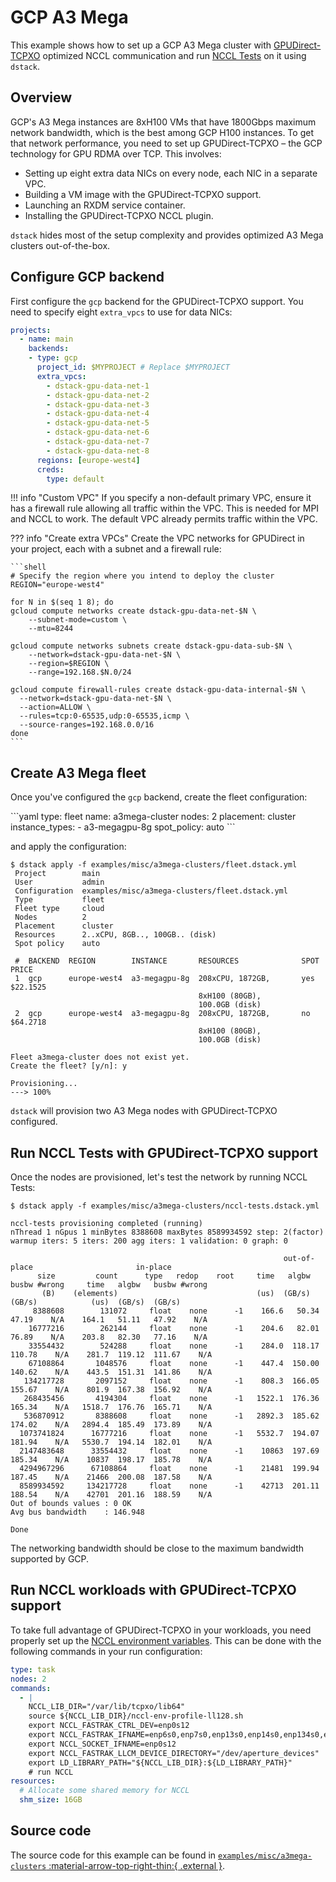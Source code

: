 # GCP A3 Mega

This example shows how to set up a GCP A3 Mega cluster with [GPUDirect-TCPXO](https://cloud.google.com/kubernetes-engine/docs/how-to/gpu-bandwidth-gpudirect-tcpx-autopilot)
optimized NCCL communication and run [NCCL Tests](https://github.com/NVIDIA/nccl-tests) on it using `dstack`.

## Overview

GCP's A3 Mega instances are 8xH100 VMs that have 1800Gbps maximum network bandwidth,
which is the best among GCP H100 instances. To get that network performance, you need
to set up GPUDirect-TCPXO – the GCP technology for GPU RDMA over TCP. This involves:

* Setting up eight extra data NICs on every node, each NIC in a separate VPC.
* Building a VM image with the GPUDirect-TCPXO support.
* Launching an RXDM service container.
* Installing the GPUDirect-TCPXO NCCL plugin.

`dstack` hides most of the setup complexity and provides optimized A3 Mega clusters out-of-the-box.

## Configure GCP backend

First configure the `gcp` backend for the GPUDirect-TCPXO support.
You need to specify eight `extra_vpcs` to use for data NICs:

<div editor-title="~/.dstack/server/config.yml">

```yaml
projects:
  - name: main
    backends:
    - type: gcp
      project_id: $MYPROJECT # Replace $MYPROJECT
      extra_vpcs:
        - dstack-gpu-data-net-1
        - dstack-gpu-data-net-2
        - dstack-gpu-data-net-3
        - dstack-gpu-data-net-4
        - dstack-gpu-data-net-5
        - dstack-gpu-data-net-6
        - dstack-gpu-data-net-7
        - dstack-gpu-data-net-8
      regions: [europe-west4]
      creds:
        type: default
```

</div>

!!! info "Custom VPC"
    If you specify a non-default primary VPC, ensure it has a firewall rule
    allowing all traffic within the VPC. This is needed for MPI and NCCL to work.
    The default VPC already permits traffic within the VPC.

??? info "Create extra VPCs"
    Create the VPC networks for GPUDirect in your project, each with a subnet and a firewall rule:
    
    ```shell
    # Specify the region where you intend to deploy the cluster
    REGION="europe-west4"

    for N in $(seq 1 8); do
    gcloud compute networks create dstack-gpu-data-net-$N \
        --subnet-mode=custom \
        --mtu=8244

    gcloud compute networks subnets create dstack-gpu-data-sub-$N \
        --network=dstack-gpu-data-net-$N \
        --region=$REGION \
        --range=192.168.$N.0/24

    gcloud compute firewall-rules create dstack-gpu-data-internal-$N \
      --network=dstack-gpu-data-net-$N \
      --action=ALLOW \
      --rules=tcp:0-65535,udp:0-65535,icmp \
      --source-ranges=192.168.0.0/16
    done
    ```

## Create A3 Mega fleet

Once you've configured the `gcp` backend, create the fleet configuration:

<div editor-title="fleet.dstack.yml">
```yaml
type: fleet
name: a3mega-cluster
nodes: 2
placement: cluster
instance_types:
  - a3-megagpu-8g
spot_policy: auto
```
</div>

and apply the configuration:

<div class="termy">

```shell
$ dstack apply -f examples/misc/a3mega-clusters/fleet.dstack.yml
 Project        main                           
 User           admin                          
 Configuration  examples/misc/a3mega-clusters/fleet.dstack.yml 
 Type           fleet                          
 Fleet type     cloud                          
 Nodes          2                              
 Placement      cluster                        
 Resources      2..xCPU, 8GB.., 100GB.. (disk) 
 Spot policy    auto                           

 #  BACKEND  REGION        INSTANCE       RESOURCES              SPOT  PRICE      
 1  gcp      europe-west4  a3-megagpu-8g  208xCPU, 1872GB,       yes   $22.1525   
                                          8xH100 (80GB),                          
                                          100.0GB (disk)                          
 2  gcp      europe-west4  a3-megagpu-8g  208xCPU, 1872GB,       no    $64.2718   
                                          8xH100 (80GB),                          
                                          100.0GB (disk)                          

Fleet a3mega-cluster does not exist yet.
Create the fleet? [y/n]: y

Provisioning...
---> 100%
```

</div>

`dstack` will provision two A3 Mega nodes with GPUDirect-TCPXO configured.

## Run NCCL Tests with GPUDirect-TCPXO support

Once the nodes are provisioned, let's test the network by running NCCL Tests:

<div class="termy">

```shell 
$ dstack apply -f examples/misc/a3mega-clusters/nccl-tests.dstack.yml 

nccl-tests provisioning completed (running)
nThread 1 nGpus 1 minBytes 8388608 maxBytes 8589934592 step: 2(factor) warmup iters: 5 iters: 200 agg iters: 1 validation: 0 graph: 0

                                                             out-of-place                       in-place          
      size         count      type   redop    root     time   algbw   busbw #wrong     time   algbw   busbw #wrong
       (B)    (elements)                               (us)  (GB/s)  (GB/s)            (us)  (GB/s)  (GB/s)       
     8388608        131072     float    none      -1    166.6   50.34   47.19    N/A    164.1   51.11   47.92    N/A
    16777216        262144     float    none      -1    204.6   82.01   76.89    N/A    203.8   82.30   77.16    N/A
    33554432        524288     float    none      -1    284.0  118.17  110.78    N/A    281.7  119.12  111.67    N/A
    67108864       1048576     float    none      -1    447.4  150.00  140.62    N/A    443.5  151.31  141.86    N/A
   134217728       2097152     float    none      -1    808.3  166.05  155.67    N/A    801.9  167.38  156.92    N/A
   268435456       4194304     float    none      -1   1522.1  176.36  165.34    N/A   1518.7  176.76  165.71    N/A
   536870912       8388608     float    none      -1   2892.3  185.62  174.02    N/A   2894.4  185.49  173.89    N/A
  1073741824      16777216     float    none      -1   5532.7  194.07  181.94    N/A   5530.7  194.14  182.01    N/A
  2147483648      33554432     float    none      -1    10863  197.69  185.34    N/A    10837  198.17  185.78    N/A
  4294967296      67108864     float    none      -1    21481  199.94  187.45    N/A    21466  200.08  187.58    N/A
  8589934592     134217728     float    none      -1    42713  201.11  188.54    N/A    42701  201.16  188.59    N/A
Out of bounds values : 0 OK
Avg bus bandwidth    : 146.948 

Done
```

The networking bandwidth should be close to the maximum bandwidth supported by GCP.

</div>

## Run NCCL workloads with GPUDirect-TCPXO support

To take full advantage of GPUDirect-TCPXO in your workloads, you need properly set up the [NCCL environment variables](https://cloud.google.com/kubernetes-engine/docs/how-to/gpu-bandwidth-gpudirect-tcpx-autopilot#environment-variables-nccl).
This can be done with the following commands in your run configuration:

<div editor-title="task.dstack.yml">

```yaml
type: task
nodes: 2
commands:
  - |
    NCCL_LIB_DIR="/var/lib/tcpxo/lib64"
    source ${NCCL_LIB_DIR}/nccl-env-profile-ll128.sh
    export NCCL_FASTRAK_CTRL_DEV=enp0s12
    export NCCL_FASTRAK_IFNAME=enp6s0,enp7s0,enp13s0,enp14s0,enp134s0,enp135s0,enp141s0,enp142s0
    export NCCL_SOCKET_IFNAME=enp0s12
    export NCCL_FASTRAK_LLCM_DEVICE_DIRECTORY="/dev/aperture_devices"
    export LD_LIBRARY_PATH="${NCCL_LIB_DIR}:${LD_LIBRARY_PATH}"
    # run NCCL
resources:
  # Allocate some shared memory for NCCL
  shm_size: 16GB
```

</div>

## Source code

The source code for this example can be found in 
[`examples/misc/a3mega-clusters` :material-arrow-top-right-thin:{ .external }](https://github.com/dstackai/dstack/blob/master/examples/misc/a3mega-clusters).
